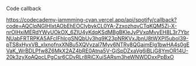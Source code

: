 Code callback

https://codecademy-jammming-cyan.vercel.app/api/spotify/callback?code=AQClpNGIHIxtAObEhEOClybykCL0YA-ZzxozhqvCTqKQM5Zi-X-nrOlHxiMERdYWyUOkOX_6ZIU4yKdqKSdMBgBKleJyPVxqMvyEH8L3r7YbrNUabFRTRPKA5AFcIFhlcgSNQbUv3hq9K23pNRKVxJbnU8tWXPI5ubol39-pTS8xHyxVB_xIxnofnxXNBu5XQVvzaI7Myv6NTRy8QGaimEIg1bwHA4s0gEVaK_WrBDLPfw8Z6MkX2AZ4bRE0Atna5V-GjSpDZxaVg6iBLjG8YmOR14U-20k3zyXoAQpcLPgCsr6CDvRLr8RiCXuiSARsm3heWNWDDxxPpBxO
